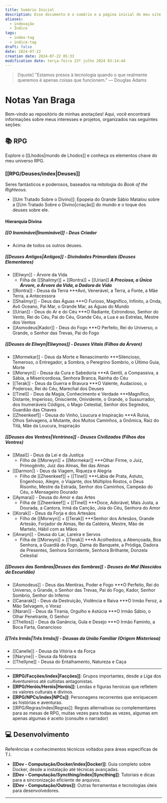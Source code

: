 ```yaml
---
title: Sumário Inicial
description: Esse documento é o sumário e a página inicial do meu site baseado nas anotações do Obsidian.
aliases:
  - indexação
  - Índice
tags:
  - index-tag
  - indice-tag
draft: false
date: 2024-07-22
creation date: 2024-07-22 05:33
modification date: terça-feira 23º julho 2024 03:14:44
---
```


> [!quote] "Estamos presos à tecnologia quando o que realmente queremos é apenas coisas que funcionem."
> — Douglas Adams

# Notas Yan Braga

Bem-vindo ao repositório de minhas anotações! Aqui, você encontrará informações sobre meus interesses e projetos, organizados nas seguintes seções:

## 📚 RPG

Explore o [[Lhodos|mundo de Lhodos]] e conheça os elementos chave do meu universo RPG.

 ### [[RPG/Deuses/index|Deuses]]
 Seres fantásticos e poderosos, baseados na mitologia do *Book of the Righteous*.
 - [[Um Tratado Sobre o Divino]]: Epopeia do Grande Sábio Matalou sobre a [[Um Tratado Sobre o Divino|criação]] do mundo e o toque dos deuses sobre ele.

#### Hierarquia Divina

##### [[O Inominável|Inominável]] - Deus Criador
- Acima de todos os outros deuses.

##### [[Deuses Antigos|Antigos]] - Divindades Primordiais (Deuses Elementares)
- [[Eliwyn]] - Árvore da Vida
	- Filha de [[Shalimyr]] + [[Rontra]] + [[Urian]]
***A Preciosa, a Única Árvore, a Árvore da Vida, a Dadora de Vida***
- [[Rontra]] - Deusa da Terra
***Avó, Venerável, a Terra, a Fonte, a Mãe Terra, a Antecessora
- [[Shalimyr]] - Deus das Águas
***O Furioso, Magnífico, Infinito, a Onda, Avô Oceano, Pai Mar, o Grande Mar, as Águas do Mundo
- [[Urian]] - Deus do Ar e do Céu
***O Radiante, Estrondoso, Senhor do Vento, Rei do Céu, Pai do Céu, Grande Céu, a Lua e as Estrelas, Mestre dos Ventos
- [[Asmodeus|Kador]] - Deus do Fogo
***O Perfeito, Rei do Universo, o Grande, o Senhor das Trevas, Pai do Fogo

##### [[Deuses de Eliwyn|Eliwynos]] - Deuses Vitais (Filhos da Árvore)
- [[Mormekar]] - Deus da Morte e Renascimento
***Silencioso, Temeroso, o Entregador, a Sombra, o Peregrino Sombrio, o Último Guia, Morte
- [[Morwyn]] - Deusa da Cura e Sabedoria
***A Gentil, a Compassiva, a Sábia, a Misericordiosa, Senhora Branca, Rainha do Céu
- [[Terak]] - Deus da Guerra e Bravura
***O Valente, Audacioso, o Poderoso, Rei do Céu, Marechal dos Deuses
- [[Tinel]] - Deus da Magia, Conhecimento e Verdade
***Magnífico, Distante, Imperioso, Onisciente, Onividente, o Grande, o Sussurrador, dos Inumeráveis Códigos, o Mago Celestial, Senhor dos Segredos, Guardião das Chaves
- [[Zheenkeef]] - Deusa do Vinho, Loucura e Inspiração
***A Ruiva, Olhos Selvagens, a Mutante, dos Muitos Caminhos, a Gnômica, Raiz do Titã, Mãe da Loucura, Inspiração

##### [[Deuses dos Ventres|Ventrinos]] - Deuses Civilizados (Filhos dos Ventres)
- [[Maal]] - Deus da Lei e da Justiça
	- Filho de [[Morwyn]] + [[Mormekar]]
***Olhar Firme, o Juiz, Primogênito, Juiz das Almas, Rei das Almas
- [[Darmon]] - Deus da Viagem, Riqueza e Alegria
	- Filho de [[Zheenkeef]] + [[Tinel]]
***Lábia de Prata, Astuto, Engenhoso, Alegre, o Viajante, dos Múltiplos Rostos, o Deus Risonho, Mestre da Estrada, Senhor dos Caminhos, Campeão do Céu, o Mensageiro Dourado
- [[Aymara]] - Deusa do Amor e das Artes
	- Filha de [[Zheenkeef]] + [[Tinel]]
***Doce, Adorável, Mais Justa, a Dourada, a Cantora, Irmã da Canção, Joia do Céu, Senhora do Amor
- [[Korak]] - Deus da Forja e dos Artesãos
	- Filho de [[Morwyn]] + [[Terak]]
***Senhor dos Artesãos, Grande Artesão, Forjador de Almas, Rei da Caldeira, Mestre, Mão de Martelo, Hábil com as Mãos
- [[Anwyn]] - Deusa do Lar, Lareira e Servos
	- Filha de [[Morwyn]] + [[Terak]]
***A Acolhedora, a Abençoada, Boa Senhora, a Guardiã do Fogo, Dama do Banquete, a Pródiga, Dadora de Presentes, Senhora Sorridente, Senhora Brilhante, Donzela Celestial

##### [[Deuses das Sombras|Deuses das Sombras]] - Deuses do Mal (Nascidos da Escuridão)
- [[Asmodeus]] - Deus das Mentiras, Poder e Fogo
***O Perfeito, Rei do Universo, o Grande, o Senhor das Trevas, Pai do Fogo, Kador, Senhor Sombrio, Senhor do Inferno
- [[Canarak]] - Deus da Destruição, Violência e Raiva
***O Irmão Feroz, a Mão Selvagem, o Voraz
- [[Naran]] - Deus da Tirania, Orgulho e Astúcia
***O Irmão Sábio, o Olhar Penetrante, O Senhor
- [[Thellos]] - Deus da Ganância, Gula e Desejo
***O Irmão Faminto, a Boca Farta, Ganancioso

##### [[Três Irmãs|Três Irmãs]] - Deusas da União Familiar (Origem Misteriosa)
- [[Canelle]] - Deusa da Vitória e da Força
- [[Naryne]] - Deusa da Nobreza
- [[Thellyne]] - Deusa do Entalhamento, Natureza e Caça

- - -

- **[[RPG/Facções/index|Facções]]**: Grupos importantes, desde a Liga dos Aventureiros até cultistas antagonistas.
- **[[RPG/Heróis/Heróis|Heróis]]**: Lendas e figuras heroicas que refletem os valores culturais e divinos.
- **[[RPG/NPCs/index|NPCs]]**: Personagens recorrentes que enriquecem as histórias e aventuras.
- [[RPG/Regras/index|Regras]]: Regras alternativas ou complementares para as mesas de RPG, muitas vezes para todas as vezes, algumas em apenas algumas é aceito (consulte o narrador)


## 💻 Desenvolvimento

Referências e conhecimentos técnicos voltados para áreas específicas de T.I.

- **[[Dev - Computação/Docker/index|Docker]]**: Guia completo sobre Docker, desde a instalação até técnicas avançadas.
- **[[Dev - Computação/Syncthing/index|Syncthing]]**: Tutoriais e dicas para a sincronização eficiente de arquivos.
- **[[Dev - Computação/Outros]]**: Outras ferramentas e tecnologias úteis para desenvolvedores.

---
